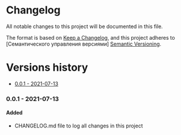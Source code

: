 # Changelog
All notable changes to this project will be documented in this file.

The format is based on [Keep a Changelog](https://keepachangelog.com/en/1.0.0/), and this project adheres to [Семантического управления версиями] [Semantic Versioning](https://semver.org/spec/v2.0.0.html).

# Versions history
- [0.0.1 - 2021-07-13](#001---2021-07-13)

### 0.0.1 - 2021-07-13
#### Added
- CHANGELOG.md file to log all changes in this project